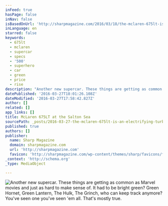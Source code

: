 ```yaml
---
inFeed: true
hasPage: false
inNav: false
isBasedOnUrl: 'http://sharpmagazine.com/2016/03/18/the-mclaren-675lt-is-an-electrifying-turbocharged-thrill-ride/'
inLanguage: en
starred: false
keywords:
  - 675lt
  - mclaren
  - supercar
  - specs
  - '500'
  - superhero
  - car
  - green
  - price
  - rise
description: "Another new supercar. These things are getting as common as Marvel movies and just as hard to make sense of. It had to be bright green? Green Hornet, Green Lantern, The Hulk, The Grinch, who can keep track anymore? You've seen one you've seen 'em all."
datePublished: '2016-03-27T18:01:26.108Z'
dateModified: '2016-03-27T17:58:42.827Z'
author: []
related: []
app_links: []
title: McLaren 675LT at the Salton Sea
sourcePath: _posts/2016-03-27-the-mclaren-675lt-is-an-electrifying-turbocharged-thrill-ri.md
published: true
authors: []
publisher:
  name: Sharp Magazine
  domain: sharpmagazine.com
  url: 'http://sharpmagazine.com'
  favicon: 'http://sharpmagazine.com/wp-content/themes/sharp/favicons/favicon-16x16.png'
_context: 'http://schema.org'
_type: MediaObject

---
```

![Another new supercar. These things are getting as common as Marvel movies and just as hard to make sense of. It had to be bright green? Green Hornet, Green Lantern, The Hulk, The Grinch, who can keep track anymore? You've seen one you've seen 'em all. That's mostly true.](https://s3-us-west-2.amazonaws.com/the-grid-img/p/2d662556d82e201094a475f5ca39983170adeac1.jpg)